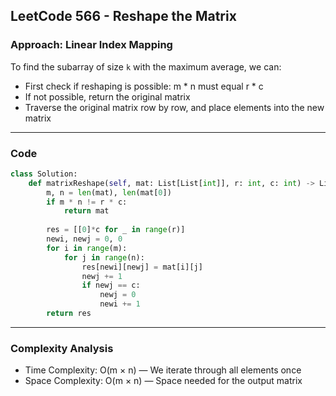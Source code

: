 ## LeetCode 566 - Reshape the Matrix

### Approach: Linear Index Mapping

To find the subarray of size `k` with the maximum average, we can:

- First check if reshaping is possible: m * n must equal r * c
- If not possible, return the original matrix
- Traverse the original matrix row by row, and place elements into the new matrix

---

### Code

```python
class Solution:
    def matrixReshape(self, mat: List[List[int]], r: int, c: int) -> List[List[int]]:
        m, n = len(mat), len(mat[0])
        if m * n != r * c:
            return mat
        
        res = [[0]*c for _ in range(r)]
        newi, newj = 0, 0
        for i in range(m):
            for j in range(n):
                res[newi][newj] = mat[i][j]
                newj += 1
                if newj == c:
                    newj = 0
                    newi += 1
        return res
```

---

### Complexity Analysis

- Time Complexity: O(m × n) — We iterate through all elements once 
- Space Complexity: O(m × n) — Space needed for the output matrix

